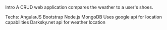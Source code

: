 Intro
A CRUD web application compares the weather to a user's shoes.


Techs:
	AngularJS
	Bootstrap
	Node.js
	MongoDB
	Uses google api for location capabilities
	Darksky.net api for weather location 




